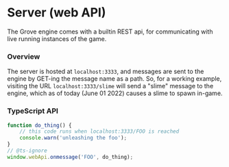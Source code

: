 # Server (web API)

The Grove engine comes with a builtin REST api, for communicating with live running instances of the game.

### Overview

The server is hosted at `localhost:3333`, and messages are sent to the engine by GET-ing the message name as a path.  So, for a working example, visiting the URL `localhost:3333/slime` will send a "slime" message to the engine, which as of today (June 01 2022) causes a slime to spawn in-game.

### TypeScript API

```ts
function do_thing() {
    // this code runs when localhost:3333/FOO is reached
    console.warn('unleashing the foo');
}
// @ts-ignore
window.webApi.onmessage('FOO', do_thing);
```